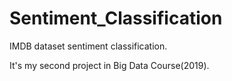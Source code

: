 # Sentiment_Classification
IMDB dataset sentiment classification.


It's my second project in Big Data Course(2019).
